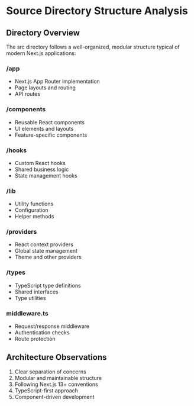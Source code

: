 # Source Directory Structure Analysis

## Directory Overview
The src directory follows a well-organized, modular structure typical of modern Next.js applications:

### /app
- Next.js App Router implementation
- Page layouts and routing
- API routes

### /components
- Reusable React components
- UI elements and layouts
- Feature-specific components

### /hooks
- Custom React hooks
- Shared business logic
- State management hooks

### /lib
- Utility functions
- Configuration
- Helper methods

### /providers
- React context providers
- Global state management
- Theme and other providers

### /types
- TypeScript type definitions
- Shared interfaces
- Type utilities

### middleware.ts
- Request/response middleware
- Authentication checks
- Route protection

## Architecture Observations
1. Clear separation of concerns
2. Modular and maintainable structure
3. Following Next.js 13+ conventions
4. TypeScript-first approach
5. Component-driven development 